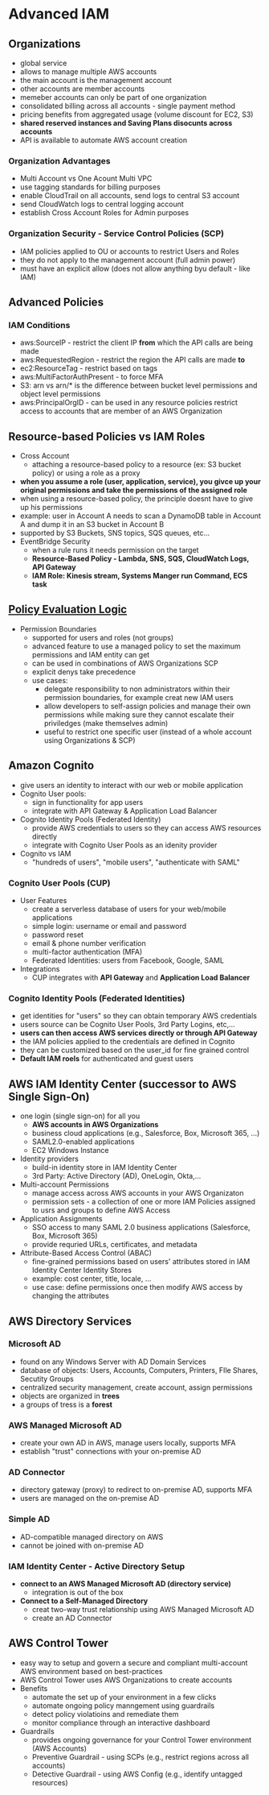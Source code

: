 # Advanced IAM

## Organizations

- global service
- allows to manage multiple AWS accounts
- the main account is the management account
- other accounts are member accounts
- memeber accounts can only be part of one organization
- consolidated billing across all accounts - single payment method
- pricing benefits from aggregated usage (volume discount for EC2, S3)
- **shared reserved instances and Saving Plans disocunts across accounts**
- API is available to automate AWS account creation

### Organization Advantages

- Multi Account vs One Acount Multi VPC
- use tagging standards for billing purposes
- enable CloudTrail on all accounts, send logs to central S3 account
- send CloudWatch logs to central logging account
- establish Cross Account Roles for Admin purposes

### Organization Security - Service Control Policies (SCP)

- IAM policies applied to OU or accounts to restrict Users and Roles
- they do not apply to the management account (full admin power)
- must have an explicit allow (does not allow anything byu default - like IAM)

## Advanced Policies

### IAM Conditions

- aws:SourceIP - restrict the client IP **from** which the API calls are being made
- aws:RequestedRegion - restrict the region the API calls are made **to**
- ec2:ResourceTag - restrict based on tags
- aws:MultiFactorAuthPresent - to force MFA
- S3: arn vs arn/* is the difference between bucket level permissions and object level permissions
- aws:PrincipalOrgID - can be used in any resource policies restrict access to accounts that are member of an AWS Organization

## Resource-based Policies vs IAM Roles

- Cross Account
  - attaching a resource-based policy to a resource (ex: S3 bucket policy) or using a role as a proxy
- **when you assume a role (user, application, service), you givce up your original permissions and take the permissions of the assigned role**
- when using a resource-based policy, the principle doesnt have to give up his permissions
- example: user in Account A needs to scan a DynamoDB table in Account A and dump it in an S3 bucket in Account B
- supported by S3 Buckets, SNS topics, SQS queues, etc...
- EventBridge Security
  - when a rule runs it needs permission on the target
  - **Resource-Based Policy - Lambda, SNS, SQS, CloudWatch Logs, API Gateway**
  - **IAM Role: Kinesis stream, Systems Manger run Command, ECS task**

## [Policy Evaluation Logic](https://docs.aws.amazon.com/IAM/latest/UserGuide/reference_policies_evaluation-logic.html)

- Permission Boundaries
  - supported for users and roles (not groups)
  - advanced feature to use a managed policy to set the maximum permissions and IAM entity can get
  - can be used in combinations of AWS Organizations SCP
  - explicit denys take precedence
  - use cases:
    - delegate responsibility to non administrators within their permission boundaries, for example creat new IAM users
    - allow developers to self-assign policies and manage their own permissions while making sure they cannot escalate their priviledges (make themselves admin)
    - useful to restrict one specific user (instead of a whole account using Organizations &  SCP)

## Amazon Cognito

- give users an identity to interact with our web or mobile application
- Cognito User pools:
  - sign in functionality for app users
  - integrate with API Gateway & Application Load Balancer
- Cognito Identity Pools (Federated Identity)
  - provide AWS credentials to users so they can access AWS resources directly
  - integrate with Cognito User Pools as an idenity provider
- Cognito vs IAM
  - "hundreds of users", "mobile users", "authenticate with SAML"

### Cognito User Pools (CUP)

- User Features
  - create a serverless database of users for your web/mobile applications
  - simple login: username or email and password
  - password reset
  - email & phone number verification
  - multi-factor authentication (MFA)
  - Federated Identities: users from Facebook, Google, SAML
- Integrations
  - CUP integrates with **API Gateway** and **Application Load Balancer**

### Cognito Identity Pools (Federated Identities)

- get identities for "users" so they can obtain temporary AWS credentials
- users source can be Cognito User Pools, 3rd Party Logins, etc,...
- **users can then access AWS services directly or through API Gateway**
- the IAM policies applied to the credentials are defined in Cognito
- they can be customized based on the user_id for fine grained control
- **Default IAM roels** for authenticated and guest users

## AWS IAM Identity Center (successor to AWS Single Sign-On)

- one login (single sign-on) for all you
  - **AWS accounts in AWS Organizations**
  - business cloud applications (e.g., Salesforce, Box, Microsoft 365, ...)
  - SAML2.0-enabled applications
  - EC2 Windows Instance
- Identity providers
  - build-in identity store in IAM Identity Center
  - 3rd Party: Active Directory (AD), OneLogin, Okta,...
- Multi-account Permissions
  - manage access across AWS accounts in your AWS Organizaton
  - permission sets - a collection of one or more IAM Policies assigned to usrs and groups to define AWS Access
- Application Assignments
  - SSO access to many SAML 2.0 business applications (Salesforce, Box, Microsoft 365)
  - provide requried URLs, certificates, and metadata
- Attribute-Based Access Control (ABAC)
  - fine-grained permissions based on users' attributes stored in IAM Identity Center Identity Stores
  - example: cost center, title, locale, ...
  - use case: define permissions once then modify AWS access by changing the attributes

## AWS Directory Services

### Microsoft AD

- found on any Windows Server with AD Domain Services
- database of objects: Users, Accounts, Computers, Printers, FIle Shares, Secutity Groups
- centralized security management, create account, assign permissions
- objects are organized in **trees**
- a groups of tress is a **forest**

### AWS Managed Microsoft AD

- create your own AD in AWS, manage users locally, supports MFA
- establish "trust" connections with your on-premise AD

### AD Connector

- directory gateway (proxy) to redirect to on-premise AD, supports MFA
- users are managed on the on-premise AD

### Simple AD

- AD-compatible managed directory on AWS
- cannot be joined with on-premise AD

### IAM Identity Center - Active Directory Setup

- **connect to an AWS Managed Microsoft AD (directory service)**
  - integration is out of the box
- **Connect to a Self-Managed Directory**
  - creat two-way trust relationship using AWS Managed Microsoft AD
  - create an AD Connector

## AWS Control Tower

- easy way to setup and govern a secure and compliant multi-account AWS environment based on best-practices
- AWS Control Tower uses AWS Organizations to create accounts
- Benefits
  - automate the set up of your environment in a few clicks
  - automate ongoing policy manngement using guardrails
  - detect policy violatioins and remediate them
  - monitor compliance through an interactive dashboard
- Guardrails
  - provides ongoing governance for your Control Tower environment (AWS Accounts)
  - Preventive Guardrail - using SCPs (e.g., restrict regions across all accounts)
  - Detective Guardrail - using AWS Config (e.g., identify untagged resources)
